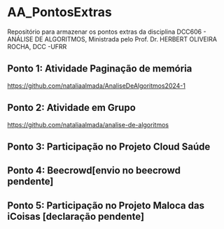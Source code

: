 # AA_PontosExtras
Repositório para armazenar os pontos extras da disciplina  DCC606 - ANÁLISE DE ALGORITMOS, Ministrada pelo Prof. Dr. HERBERT OLIVEIRA ROCHA, DCC -UFRR
## Ponto 1: Atividade Paginação de memória
https://github.com/nataliaalmada/AnaliseDeAlgoritmos2024-1
## Ponto 2: Atividade em Grupo 
https://github.com/nataliaalmada/analise-de-algoritmos
## Ponto 3: Participação no Projeto Cloud Saúde
## Ponto 4: Beecrowd[envio no beecrowd pendente]
## Ponto 5: Participação no Projeto Maloca das iCoisas [declaração pendente]
